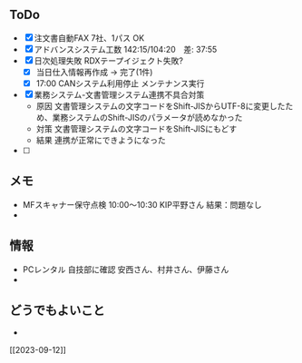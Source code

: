 ## ToDo
- [x] 注文書自動FAX 7社、1パス OK
- [x] アドバンスシステム工数 142:15/104:20　差: 37:55
- [x] 日次処理失敗 RDXテープイジェクト失敗?
	- [x] 当日仕入情報再作成 → 完了(1件)
	- [x] 17:00 CANシステム利用停止 メンテナンス実行
- [x] 業務システム-文書管理システム連携不具合対策
	- 原因 文書管理システムの文字コードをShift-JISからUTF-8に変更したため、業務システムのShift-JISのパラメータが読めなかった
	- 対策 文書管理システムの文字コードをShift-JISにもどす
	- 結果 連携が正常にできようになった	
- [ ] 

## メモ
- MFスキャナー保守点検 10:00～10:30 KIP平野さん 結果：問題なし
- 


## 情報
- PCレンタル 自技部に確認 安西さん、村井さん、伊藤さん
- 


## どうでもよいこと
- 


[[2023-09-12]]

